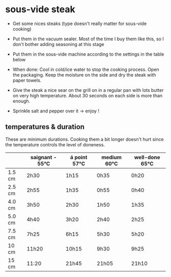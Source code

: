 # sous-vide steak

* Get some nices steaks (type doesn't really matter for sous-vide cooking)
* Put them in the vacuum sealer. Most of the time I buy them like this, so I don't bother adding seasoning at this stage
* Put them in the sous-vide machine according to the settings in the table below
* When done: Cool in cold/ice water to stop the cooking process. Open the packaging. Keep the moisture on the side and dry the steak with paper towels.
* Give the steak a nice sear on the grill on in a regular pan with lots butter on very high temperature. About 30 seconds on each side is more than enough.

* Sprinkle salt and pepper over it -> enjoy !


## temperatures & duration

These are minimum durations. Cooking them a bit longer doesn't hurt since the temperature controls the level of doneness.

|        | saignant - 55°C | á point 57°C | medium 60°C | well-done 65°C |
|--------|-----------------|--------------|-------------|----------------|
| 1.5 cm |2h30             |1h15          |0h35         |0h20            |
| 2.5 cm |2h55             |1h35          |0h55         |0h40            |
| 4.0 cm |3h50             |2h30          |1h50         |1h35            |
| 5.0 cm |4h40             |3h20          |2h40         |2h25            |
| 7.5 cm |7h25             |6h15          |5h30         |5h20            |
| 10 cm  |11h20            |10h15         |9h30         |9h25            |
| 15 cm  |11:20            |21h45         |21h05        |21h10           |
